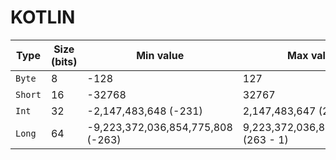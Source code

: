 # KOTLIN

| Type | Size (bits) | Min value | Max value |
| ---| ---| ---| --- |
| `Byte` | 8 | \-128 | 127 |
| `Short` | 16 | \-32768 | 32767 |
| `Int` | 32 | \-2,147,483,648 (-231) | 2,147,483,647 (231 - 1) |
| `Long` | 64 | \-9,223,372,036,854,775,808 (-263) | 9,223,372,036,854,775,807 (263 - 1) |
